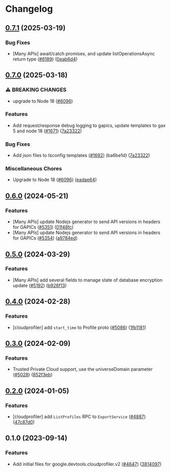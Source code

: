# Changelog

## [0.7.1](https://github.com/googleapis/google-cloud-node/compare/cloudprofiler-v0.7.0...cloudprofiler-v0.7.1) (2025-03-19)


### Bug Fixes

* [Many APIs] await/catch promises, and update listOperationsAsync return type ([#6189](https://github.com/googleapis/google-cloud-node/issues/6189)) ([0eab6d4](https://github.com/googleapis/google-cloud-node/commit/0eab6d40a12aa7f387a4621c6611aa4cbc86e178))

## [0.7.0](https://github.com/googleapis/google-cloud-node/compare/cloudprofiler-v0.6.0...cloudprofiler-v0.7.0) (2025-03-18)


### ⚠ BREAKING CHANGES

* upgrade to Node 18 ([#6096](https://github.com/googleapis/google-cloud-node/issues/6096))

### Features

* Add request/response debug logging to gapics, update templates to gax 5 and node 18 ([#1671](https://github.com/googleapis/google-cloud-node/issues/1671)) ([7a23322](https://github.com/googleapis/google-cloud-node/commit/7a23322530b610eec2fe4c18fe1854048f31c811))


### Bug Fixes

* Add json files to tsconfig templates ([#1692](https://github.com/googleapis/google-cloud-node/issues/1692)) (ba6be1d) ([7a23322](https://github.com/googleapis/google-cloud-node/commit/7a23322530b610eec2fe4c18fe1854048f31c811))


### Miscellaneous Chores

* Upgrade to Node 18 ([#6096](https://github.com/googleapis/google-cloud-node/issues/6096)) ([eadae64](https://github.com/googleapis/google-cloud-node/commit/eadae64d54e07aa2c65097ea52e65008d4e87436))

## [0.6.0](https://github.com/googleapis/google-cloud-node/compare/cloudprofiler-v0.5.0...cloudprofiler-v0.6.0) (2024-05-21)


### Features

* [Many APIs] update Nodejs generator to send API versions in headers for GAPICs ([#5351](https://github.com/googleapis/google-cloud-node/issues/5351)) ([01f48fc](https://github.com/googleapis/google-cloud-node/commit/01f48fce63ec4ddf801d59ee2b8c0db9f6fb8372))
* [Many APIs] update Nodejs generator to send API versions in headers for GAPICs ([#5354](https://github.com/googleapis/google-cloud-node/issues/5354)) ([a9784ed](https://github.com/googleapis/google-cloud-node/commit/a9784ed3db6ee96d171762308bbbcd57390b6866))

## [0.5.0](https://github.com/googleapis/google-cloud-node/compare/cloudprofiler-v0.4.0...cloudprofiler-v0.5.0) (2024-03-29)


### Features

* [Many APIs] add several fields to manage state of database encryption update ([#5192](https://github.com/googleapis/google-cloud-node/issues/5192)) ([b926f13](https://github.com/googleapis/google-cloud-node/commit/b926f1326ea4df73c411dbeb7e529f8d9ccc3642))

## [0.4.0](https://github.com/googleapis/google-cloud-node/compare/cloudprofiler-v0.3.0...cloudprofiler-v0.4.0) (2024-02-28)


### Features

* [cloudprofiler] add `start_time` to Profile proto ([#5086](https://github.com/googleapis/google-cloud-node/issues/5086)) ([1fb1181](https://github.com/googleapis/google-cloud-node/commit/1fb1181f966a376c4e9f08dd779ec90aff059e80))

## [0.3.0](https://github.com/googleapis/google-cloud-node/compare/cloudprofiler-v0.2.0...cloudprofiler-v0.3.0) (2024-02-09)


### Features

* Trusted Private Cloud support, use the universeDomain parameter  ([#5028](https://github.com/googleapis/google-cloud-node/issues/5028)) ([852f3eb](https://github.com/googleapis/google-cloud-node/commit/852f3ebf065ee24e910580b9a1fc365acb3a744a))

## [0.2.0](https://github.com/googleapis/google-cloud-node/compare/cloudprofiler-v0.1.0...cloudprofiler-v0.2.0) (2024-01-05)


### Features

* [cloudprofiler] add `ListProfiles` RPC to `ExportService` ([#4887](https://github.com/googleapis/google-cloud-node/issues/4887)) ([47c87d0](https://github.com/googleapis/google-cloud-node/commit/47c87d04ca86a56a98a85fe71b362d068b8161b0))

## 0.1.0 (2023-09-14)


### Features

* Add initial files for google.devtools.cloudprofiler.v2 ([#4647](https://github.com/googleapis/google-cloud-node/issues/4647)) ([3814097](https://github.com/googleapis/google-cloud-node/commit/38140975dcfc5936032d05083eb3f7b9bfe93a7c))
